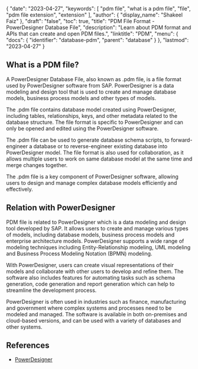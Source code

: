 {
  "date": "2023-04-27",
  "keywords": [
    "pdm file",
    "what is a pdm file",
    "file",
    "pdm file extension",
    "extension"
  ],
  "author": {
    "display_name": "Shakeel Faiz"
  },
  "draft": "false",
  "toc": true,
  "title": "PDM File Format - PowerDesigner Database File",
  "description": "Learn about PDM format and APIs that can create and open PDM files.",
  "linktitle": "PDM",
  "menu": {
    "docs": {
      "identifier": "database-pdm",
      "parent": "database"
    }
  },
  "lastmod": "2023-04-27"
}

## What is a PDM file?

A PowerDesigner Database File, also known as .pdm file, is a file format used by PowerDesigner software from SAP. PowerDesigner is a data modeling and design tool that is used to create and manage database models, business process models and other types of models.

The .pdm file contains database model created using PowerDesigner, including tables, relationships, keys, and other metadata related to the database structure. The file format is specific to PowerDesigner and can only be opened and edited using the PowerDesigner software.

The .pdm file can be used to generate database schema scripts, to forward-engineer a database or to reverse-engineer existing database into PowerDesigner model. The file format is also used for collaboration, as it allows multiple users to work on same database model at the same time and merge changes together.

The .pdm file is a key component of PowerDesigner software, allowing users to design and manage complex database models efficiently and effectively.

## Relation with PowerDesigner

PDM file is related to PowerDesigner which is a data modeling and design tool developed by SAP. It allows users to create and manage various types of models, including database models, business process models and enterprise architecture models. PowerDesigner supports a wide range of modeling techniques including Entity-Relationship modeling, UML modeling and Business Process Modeling Notation (BPMN) modeling.

With PowerDesigner, users can create visual representations of their models and collaborate with other users to develop and refine them. The software also includes features for automating tasks such as schema generation, code generation and report generation which can help to streamline the development process.

PowerDesigner is often used in industries such as finance, manufacturing and government where complex systems and processes need to be modeled and managed. The software is available in both on-premises and cloud-based versions, and can be used with a variety of databases and other systems.

## References
* [PowerDesigner](https://en.wikipedia.org/wiki/PowerDesigner)
